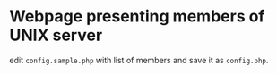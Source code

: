 Webpage presenting members of UNIX server
=========================================

edit `config.sample.php` with list of members and save it as `config.php`.